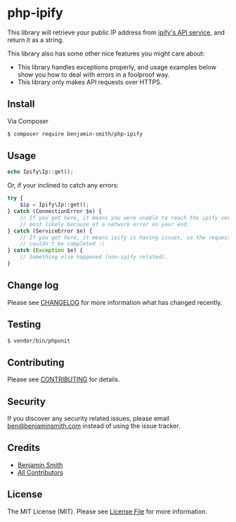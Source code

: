 # php-ipify

This library will retrieve your public IP address from [ipify's API service](https://www.ipify.org/), and return it as a string.

This library also has some other nice features you might care about:

* This library handles exceptions properly, and usage examples below show you how to deal with errors in a foolproof way.
* This library only makes API requests over HTTPS.

## Install

Via Composer

``` bash
$ composer require benjamin-smith/php-ipify
```

## Usage

``` php
echo Ipify\Ip::get();
```

Or, if your inclined to catch any errors:

```php
try {
    $ip = Ipify\Ip::get();    
} catch (ConnectionError $e) {
    // If you get here, it means you were unable to reach the ipify service,
    // most likely because of a network error on your end.
} catch (ServiceError $e) {
    // If you get here, it means ipify is having issues, so the request
    // couldn't be completed :(
} catch (Exception $e) {
    // Something else happened (non-ipify related).
}
```

## Change log

Please see [CHANGELOG](CHANGELOG.md) for more information what has changed recently.

## Testing

``` bash
$ vendor/bin/phpunit
```

## Contributing

Please see [CONTRIBUTING](CONTRIBUTING.md) for details.

## Security

If you discover any security related issues, please email ben@benjaminsmith.com instead of using the issue tracker.

## Credits

- [Benjamin Smith](https://github.com/benjaminsmith)
- [All Contributors](../../contributors)

## License

The MIT License (MIT). Please see [License File](LICENSE.md) for more information.
